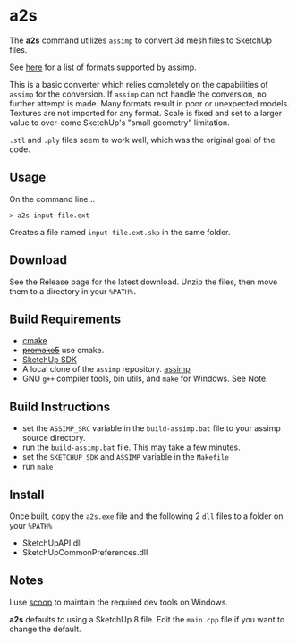 # a2s

The __a2s__ command utilizes `assimp` to convert 3d mesh files to SketchUp files.

See [here](https://assimp-docs.readthedocs.io/en/latest/about/introduction.html) for a list of formats supported by assimp.

This is a basic converter which relies completely on the capabilities of
`assimp` for the conversion.  If `assimp` can not handle the conversion, no
further attempt is made. Many formats result in poor or unexpected models.
Textures are not imported for any format. Scale is fixed and set to a larger value to
over-come SketchUp's "small geometry" limitation.

`.stl` and `.ply` files seem to work well, which was the original goal of the code.

## Usage

On the command line...

    > a2s input-file.ext

Creates a file named `input-file.ext.skp` in the same folder.

## Download

See the Release page for the latest download. Unzip the files, then move them to a directory in your `%PATH%.`

## Build Requirements

* [cmake](https://cmake.org/)
* ~~[premake5](https://github.com/premake/premake-core)~~ use cmake.
* [SketchUp SDK](https://developer.sketchup.com)
* A local clone of the `assimp` repository. [assimp](https://github.com/assimp/assimp)
* GNU `g++` compiler tools, bin utils, and `make` for Windows. See Note.

## Build Instructions

* set the `ASSIMP_SRC` variable in the `build-assimp.bat` file to your assimp source directory.
* run the `build-assimp.bat` file. This may take a few minutes.
* set the `SKETCHUP_SDK` and `ASSIMP` variable in the `Makefile` 
* run `make`

## Install

Once built, copy the `a2s.exe` file and the following 2 `dll` files to a folder on your `%PATH%`

* SketchUpAPI.dll
* SketchUpCommonPreferences.dll


## Notes

I use [scoop](https://scoop.sh/) to maintain the required dev tools on Windows.

__a2s__ defaults to using a SketchUp 8 file. Edit the `main.cpp` file if you want to change the default.


